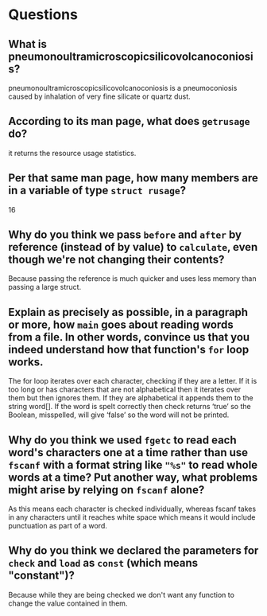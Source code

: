 # Questions

## What is pneumonoultramicroscopicsilicovolcanoconiosis?

pneumonoultramicroscopicsilicovolcanoconiosis is a pneumoconiosis caused by inhalation of very fine silicate or quartz dust.


## According to its man page, what does `getrusage` do?

it returns the resource usage statistics.

## Per that same man page, how many members are in a variable of type `struct rusage`?

16

## Why do you think we pass `before` and `after` by reference (instead of by value) to `calculate`, even though we're not changing their contents?

Because passing the reference is much quicker and uses less memory than passing a large struct.

## Explain as precisely as possible, in a paragraph or more, how `main` goes about reading words from a file. In other words, convince us that you indeed understand how that function's `for` loop works.

The for loop iterates over each character, checking if they are a letter. If it is too long or has characters that are not alphabetical then it iterates over them but then ignores them. If they are alphabetical it appends them to the string word[]. If the word is spelt correctly then check returns ‘true’ so the Boolean, misspelled, will give ‘false’ so the word will not be printed.

## Why do you think we used `fgetc` to read each word's characters one at a time rather than use `fscanf` with a format string like `"%s"` to read whole words at a time? Put another way, what problems might arise by relying on `fscanf` alone?

As this means each character is checked individually, whereas fscanf takes in any characters until it reaches white space which means it would include punctuation as part of a word.

## Why do you think we declared the parameters for `check` and `load` as `const` (which means "constant")?

Because while they are being checked we don't want any function to change the value contained in them.